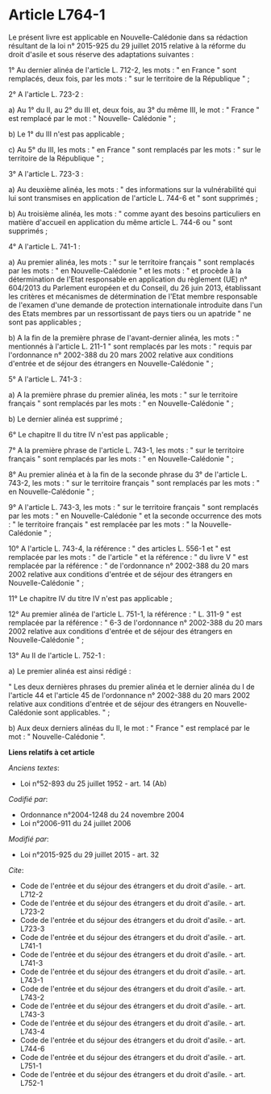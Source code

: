 # Article L764-1

Le présent livre est applicable en Nouvelle-Calédonie dans sa rédaction résultant de la loi n° 2015-925 du 29 juillet 2015
relative à la réforme du droit d'asile et sous réserve des adaptations suivantes : 

1° Au dernier alinéa de l'article L. 712-2, les mots : " en France " sont remplacés, deux fois, par les mots : " sur le
territoire de la République " ; 

2° A l'article L. 723-2 : 

a) Au 1° du II, au 2° du III et, deux fois, au 3° du même III, le mot : " France " est remplacé par le mot : " Nouvelle-
Calédonie " ; 

b) Le 1° du III n'est pas applicable ; 

c) Au 5° du III, les mots : " en France " sont remplacés par les mots : " sur le territoire de la République " ; 

3° A l'article L. 723-3 : 

a) Au deuxième alinéa, les mots : " des informations sur la vulnérabilité qui lui sont transmises en application de l'article
L. 744-6 et " sont supprimés ; 

b) Au troisième alinéa, les mots : " comme ayant des besoins particuliers en matière d'accueil en application du même article
L. 744-6 ou " sont supprimés ; 

4° A l'article L. 741-1 : 

a) Au premier alinéa, les mots : " sur le territoire français " sont remplacés par les mots : " en Nouvelle-Calédonie " et
les mots : " et procède à la détermination de l'Etat responsable en application du règlement (UE) n° 604/2013 du Parlement
européen et du Conseil, du 26 juin 2013, établissant les critères et mécanismes de détermination de l'Etat membre responsable
de l'examen d'une demande de protection internationale introduite dans l'un des Etats membres par un ressortissant de pays
tiers ou un apatride " ne sont pas applicables ; 

b) A la fin de la première phrase de l'avant-dernier alinéa, les mots : " mentionnés à l'article L. 211-1 " sont remplacés
par les mots : " requis par l'ordonnance n° 2002-388 du 20 mars 2002 relative aux conditions d'entrée et de séjour des
étrangers en Nouvelle-Calédonie " ; 

5° A l'article L. 741-3 : 

a) A la première phrase du premier alinéa, les mots : " sur le territoire français " sont remplacés par les mots : " en
Nouvelle-Calédonie " ; 

b) Le dernier alinéa est supprimé ; 

6° Le chapitre II du titre IV n'est pas applicable ; 

7° A la première phrase de l'article L. 743-1, les mots : " sur le territoire français " sont remplacés par les mots : " en
Nouvelle-Calédonie " ; 

8° Au premier alinéa et à la fin de la seconde phrase du 3° de l'article L. 743-2, les mots : " sur le territoire français "
sont remplacés par les mots : " en Nouvelle-Calédonie " ; 

9° A l'article L. 743-3, les mots : " sur le territoire français " sont remplacés par les mots : " en Nouvelle-Calédonie " et
la seconde occurrence des mots : " le territoire français " est remplacée par les mots : " la Nouvelle-Calédonie " ; 

10° A l'article L. 743-4, la référence : " des articles L. 556-1 et " est remplacée par les mots : " de l'article " et la
référence : " du livre V " est remplacée par la référence : " de l'ordonnance n° 2002-388 du 20 mars 2002 relative aux
conditions d'entrée et de séjour des étrangers en Nouvelle-Calédonie " ; 

11° Le chapitre IV du titre IV n'est pas applicable ; 

12° Au premier alinéa de l'article L. 751-1, la référence : " L. 311-9 " est remplacée par la référence : " 6-3 de
l'ordonnance n° 2002-388 du 20 mars 2002 relative aux conditions d'entrée et de séjour des étrangers en Nouvelle-Calédonie
" ; 

13° Au II de l'article L. 752-1 : 

a) Le premier alinéa est ainsi rédigé : 

" Les deux dernières phrases du premier alinéa et le dernier alinéa du I de l'article 44 et l'article 45 de l'ordonnance n°
2002-388 du 20 mars 2002 relative aux conditions d'entrée et de séjour des étrangers en Nouvelle-Calédonie sont applicables.
" ; 

b) Aux deux derniers alinéas du II, le mot : " France " est remplacé par le mot : " Nouvelle-Calédonie ".

**Liens relatifs à cet article**

_Anciens textes_:

  - Loi n°52-893 du 25 juillet 1952 - art. 14 (Ab)

_Codifié par_:

  - Ordonnance n°2004-1248 du 24 novembre 2004
  - Loi n°2006-911 du 24 juillet 2006

_Modifié par_:

  - Loi n°2015-925 du 29 juillet 2015 - art. 32

_Cite_:

  - Code de l'entrée et du séjour des étrangers et du droit d'asile. - art. L712-2
  - Code de l'entrée et du séjour des étrangers et du droit d'asile. - art. L723-2
  - Code de l'entrée et du séjour des étrangers et du droit d'asile. - art. L723-3
  - Code de l'entrée et du séjour des étrangers et du droit d'asile. - art. L741-1
  - Code de l'entrée et du séjour des étrangers et du droit d'asile. - art. L741-3
  - Code de l'entrée et du séjour des étrangers et du droit d'asile. - art. L743-1
  - Code de l'entrée et du séjour des étrangers et du droit d'asile. - art. L743-2
  - Code de l'entrée et du séjour des étrangers et du droit d'asile. - art. L743-3
  - Code de l'entrée et du séjour des étrangers et du droit d'asile. - art. L743-4
  - Code de l'entrée et du séjour des étrangers et du droit d'asile. - art. L744-6
  - Code de l'entrée et du séjour des étrangers et du droit d'asile. - art. L751-1
  - Code de l'entrée et du séjour des étrangers et du droit d'asile. - art. L752-1
